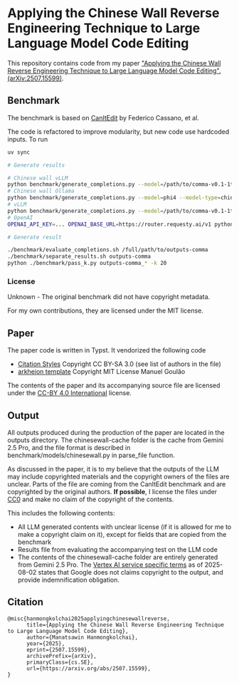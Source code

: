 # Applying the Chinese Wall Reverse Engineering Technique to Large Language Model Code Editing

This repository contains code from my paper ["Applying the Chinese Wall Reverse Engineering Technique to Large Language Model Code Editing". (arXiv:2507.15599)](https://arxiv.org/abs/2507.15599).

## Benchmark
The benchmark is based on [CanItEdit](https://github.com/nuprl/CanItEdit/) by Federico Cassano, et al.

The code is refactored to improve modularity, but new code use hardcoded inputs. To run

```sh
uv sync

# Generate results

# Chinese wall vLLM
python benchmark/generate_completions.py --model=/path/to/comma-v0.1-1t-bnb-8b --model-type=chinesewall-direct --output-dir=outputs-chinesewall-comma --completion-limit=20 --batch-size=5 --temperature=0.2 --max-tokens=2048 --top-p=0.95
# Chinese wall Ollama
python benchmark/generate_completions.py --model=phi4 --model-type=chinesewall --output-dir=outputs-chinesewall-phi4 --completion-limit=20 --batch-size=1 --temperature=0.2 --max-tokens=2048 --top-p=0.95
# vLLM
python benchmark/generate_completions.py --model=/path/to/comma-v0.1-1t-bnb-8b --model-type=direct --output-dir=outputs-comma --completion-limit=20 --batch-size=5 --temperature=0.2 --max-tokens=2048 --top-p=0.95
# OpenAI
OPENAI_API_KEY=... OPENAI_BASE_URL=https://router.requesty.ai/v1 python benchmark/generate_completions.py --model=google/gemini-2.5-pro --model-type=openai --output-dir=outputs-gemini-2.5-pro --completion-limit=20 --batch-size=8 --temperature=0.2 --max-tokens=100000 --top-p=0.95

# Generate result

./benchmark/evaluate_completions.sh /full/path/to/outputs-comma
./benchmark/separate_results.sh outputs-comma
python ./benchmark/pass_k.py outputs-comma_* -k 20
```

### License
Unknown - The original benchmark did not have copyright metadata.

For my own contributions, they are licensed under the MIT license.

## Paper
The paper code is written in Typst. It vendorized the following code

- [Citation Styles](https://github.com/citation-style-language/styles/blob/master/ieee-with-url.csl) Copyright CC BY-SA 3.0 (see list of authors in the file)
- [arkheion template](https://github.com/mgoulao/arkheion) Copyright MIT License Manuel Goulão

The contents of the paper and its accompanying source file are licensed under the [CC-BY 4.0 International](https://creativecommons.org/licenses/by/4.0/) license.

## Output
All outputs produced during the production of the paper are located in the outputs directory. The chinesewall-cache folder is the cache from Gemini 2.5 Pro, and the file format is described in benchmark/models/chinesewall.py in parse_file function.

As discussed in the paper, it is to my believe that the outputs of the LLM may include copyrighted materials and the copyright owners of the files are unclear. Parts of the file are coming from the CanItEdit benchmark and are copyrighted by the original authors. **If possible**, I license the files under [CC0](https://creativecommons.org/public-domain/cc0/) and make no claim of the copyright of the contents.

This includes the following contents:

- All LLM generated contents with unclear license (if it is allowed for me to make a copyright claim on it), except for fields that are copied from the benchmark
- Results file from evaluating the accompanying test on the LLM code
- The contents of the chinesewall-cache folder are entirely generated from Gemini 2.5 Pro. The [Vertex AI service specific terms](https://cloud.google.com/terms/service-terms) as of 2025-08-02 states that Google does not claims copyright to the output, and provide indemnification obligation.

## Citation
```
@misc{hanmongkolchai2025applyingchinesewallreverse,
      title={Applying the Chinese Wall Reverse Engineering Technique to Large Language Model Code Editing}, 
      author={Manatsawin Hanmongkolchai},
      year={2025},
      eprint={2507.15599},
      archivePrefix={arXiv},
      primaryClass={cs.SE},
      url={https://arxiv.org/abs/2507.15599}, 
}
```
